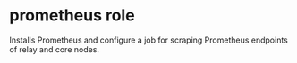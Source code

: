# prometheus role
Installs Prometheus and configure a job for scraping Prometheus endpoints of relay and core nodes.